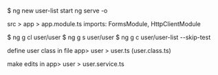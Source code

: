  $ ng new user-list
 start ng serve -o

src > app > app.module.ts 
    imports: FormsModule, HttpClientModule



$ ng g cl user/user
$ ng g s user/user
$ ng g c user/user-list --skip-test


define user class in file app> user > user.ts (user.class.ts)

make edits in  app> user > user.service.ts